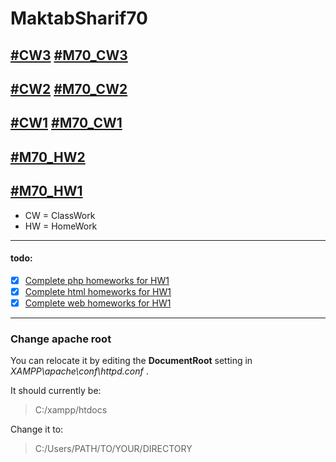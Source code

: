 # MaktabSharif70

## [#CW3](CW-03) [#M70_CW3](CW-03)

## [#CW2](CW-02) [#M70_CW2](CW-02)

## [#CW1](CW-01) [#M70_CW1](CW-01)

## [#M70_HW2](HW-02)

## [#M70_HW1](HW-01)

- CW = ClassWork
- HW = HomeWork

---

#### todo:

- [x] [Complete php homeworks for HW1](HW-01/php)
- [x] [Complete html homeworks for HW1](HW-01/html)
- [x] [Complete web homeworks for HW1](HW-01/web)

---

### Change apache root

You can relocate it by editing the **DocumentRoot** setting in _XAMPP\apache\conf\httpd.conf_ .

It should currently be:

> C:/xampp/htdocs

Change it to:

> C:/Users/PATH/TO/YOUR/DIRECTORY

